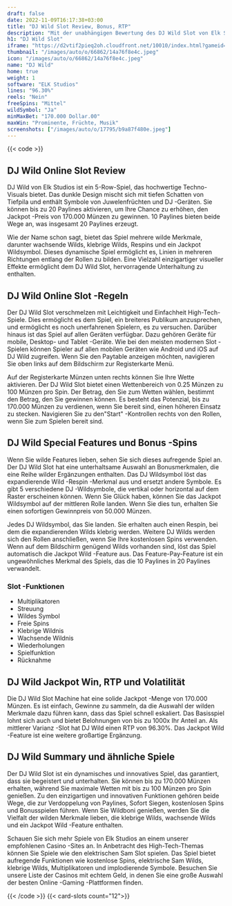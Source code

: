```yaml
---
draft: false
date: 2022-11-09T16:17:38+03:00
title: "DJ Wild Slot Review, Bonus, RTP"
description: "Mit der unabhängigen Bewertung des DJ Wild Slot von Elk Studios können Sie kostenlos oder echtes Geld spielen und hier einen Bonus erhalten!"
h1: "DJ Wild Slot"
iframe: "https://d2vtif2pieq2oh.cloudfront.net/10010/index.html?gameid=10010&operatorid=44&currency=EUR&language=en_gb&mode=demo&device=mobile&capi=https%3A%2F%2Fgc1-stage.contentmedia.eu%2Fcapi"
thumbnail: "/images/auto/o/66862/14a76f8e4c.jpeg"
icon: "/images/auto/o/66862/14a76f8e4c.jpeg"
name: "DJ Wild"
home: true
weight: 1
software: "ELK Studios"
lines: "96.30%"
reels: "Nein"
freeSpins: "Mittel"
wildSymbol: "Ja"
minMaxBet: "170.000 Dollar.00"
maxWin: "Prominente, Früchte, Musik"
screenshots: ["/images/auto/o/17795/b9a87f480e.jpeg"]
---
```


{{< code >}}<h2>DJ Wild Online Slot Review</h2><p>DJ Wild von Elk Studios ist ein 5-Row-Spiel, das hochwertige Techno-Visuals bietet. Das dunkle Design mischt sich mit tiefen Schatten von Tiefpila und enthält Symbole von Juwelenfrüchten und DJ -Geräten. Sie können bis zu 20 Paylines aktivieren, um Ihre Chance zu erhöhen, den Jackpot -Preis von 170.000 Münzen zu gewinnen. 10 Paylines bieten beide Wege an, was insgesamt 20 Paylines erzeugt.</p><p>Wie der Name schon sagt, bietet das Spiel mehrere wilde Merkmale, darunter wachsende Wilds, klebrige Wilds, Respins und ein Jackpot Wildsymbol. Dieses dynamische Spiel ermöglicht es, Linien in mehreren Richtungen entlang der Rollen zu bilden. Eine Vielzahl einzigartiger visueller Effekte ermöglicht dem DJ Wild Slot, hervorragende Unterhaltung zu enthalten.</p><h2>DJ Wild Online Slot -Regeln</h2><p>Der DJ Wild Slot verschmelzen mit Leichtigkeit und Einfachheit High-Tech-Spiele. Dies ermöglicht es dem Spiel, ein breiteres Publikum anzusprechen, und ermöglicht es noch unerfahrenen Spielern, es zu versuchen. Darüber hinaus ist das Spiel auf allen Geräten verfügbar. Dazu gehören Geräte für mobile, Desktop- und Tablet -Geräte. Wie bei den meisten modernen Slot -Spielen können Spieler auf allen mobilen Geräten wie Android und iOS auf DJ Wild zugreifen. Wenn Sie den Paytable anzeigen möchten, navigieren Sie oben links auf dem Bildschirm zur Registerkarte Menü.</p><p>Auf der Registerkarte Münzen unten rechts können Sie Ihre Wette aktivieren. Der DJ Wild Slot bietet einen Wettenbereich von 0.25 Münzen zu 100 Münzen pro Spin. Der Betrag, den Sie zum Wetten wählen, bestimmt den Betrag, den Sie gewinnen können. Es besteht das Potenzial, bis zu 170.000 Münzen zu verdienen, wenn Sie bereit sind, einen höheren Einsatz zu stecken. Navigieren Sie zu den"Start" -Kontrollen rechts von den Rollen, wenn Sie zum Spielen bereit sind.</p><h2>DJ Wild Special Features und Bonus -Spins</h2><p>Wenn Sie wilde Features lieben, sehen Sie sich dieses aufregende Spiel an. Der DJ Wild Slot hat eine unterhaltsame Auswahl an Bonusmerkmalen, die eine Reihe wilder Ergänzungen enthalten. Das DJ Wildsymbol löst das expandierende Wild -Respin -Merkmal aus und ersetzt andere Symbole. Es gibt 5 verschiedene DJ -Wildsymbole, die vertikal oder horizontal auf dem Raster erscheinen können. Wenn Sie Glück haben, können Sie das Jackpot Wildsymbol auf der mittleren Rolle landen. Wenn Sie dies tun, erhalten Sie einen sofortigen Gewinnpreis von 50.000 Münzen.</p><p>Jedes DJ Wildsymbol, das Sie landen. Sie erhalten auch einen Respin, bei dem die expandierenden Wilds klebrig werden. Weitere DJ Wilds werden sich den Rollen anschließen, wenn Sie Ihre kostenlosen Spins verwenden. Wenn auf dem Bildschirm genügend Wilds vorhanden sind, löst das Spiel automatisch die Jackpot Wild -Feature aus. Das Feature-Pay-Feature ist ein ungewöhnliches Merkmal des Spiels, das die 10 Paylines in 20 Paylines verwandelt.</p><h3>
Slot -Funktionen</h3><ul>
<li></span>
Multiplikatoren</li>
<li></span>
Streuung</li>
<li></span>
Wildes Symbol</li>
<li></span>
Freie Spins</li>
<li></span>
Klebrige Wildnis</li>
<li></span>
Wachsende Wildnis</li>
<li></span>
Wiederholungen</li>
<li></span>
Spielfunktion</li>
<li></span>
Rücknahme</li></ul><h2>DJ Wild Jackpot Win, RTP und Volatilität</h2><p>Die DJ Wild Slot Machine hat eine solide Jackpot -Menge von 170.000 Münzen. Es ist einfach, Gewinne zu sammeln, da die Auswahl der wilden Merkmale dazu führen kann, dass das Spiel schnell eskaliert. Das Basisspiel lohnt sich auch und bietet Belohnungen von bis zu 1000x Ihr Anteil an. Als mittlerer Varianz -Slot hat DJ Wild einen RTP von 96.30%. Das Jackpot Wild -Feature ist eine weitere großartige Ergänzung.</p><h2>DJ Wild Summary und ähnliche Spiele</h2><p>Der DJ Wild Slot ist ein dynamisches und innovatives Spiel, das garantiert, dass sie begeistert und unterhalten. Sie können bis zu 170.000 Münzen erhalten, während Sie maximale Wetten mit bis zu 100 Münzen pro Spin genießen. Zu den einzigartigen und innovativen Funktionen gehören beide Wege, die zur Verdoppelung von Paylines, Sofort Siegen, kostenlosen Spins und Bonusspielen führen. Wenn Sie Wildboni genießen, werden Sie die Vielfalt der wilden Merkmale lieben, die klebrige Wilds, wachsende Wilds und ein Jackpot Wild -Feature enthalten.</p><p>Schauen Sie sich mehr Spiele von Elk Studios an einem unserer empfohlenen Casino -Sites an. In Anbetracht des High-Tech-Themas können Sie Spiele wie den elektrischen Sam Slot spielen. Das Spiel bietet aufregende Funktionen wie kostenlose Spins, elektrische Sam Wilds, klebrige Wilds, Multiplikatoren und implodierende Symbole. Besuchen Sie unsere Liste der Casinos mit echtem Geld, in denen Sie eine große Auswahl der besten Online -Gaming -Plattformen finden.</p>{{< /code >}}
{{< card-slots count="12">}}